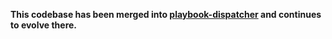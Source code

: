 **This codebase has been merged into [playbook-dispatcher](https://github.com/RedHatInsights/playbook-dispatcher) and continues to evolve there.**
